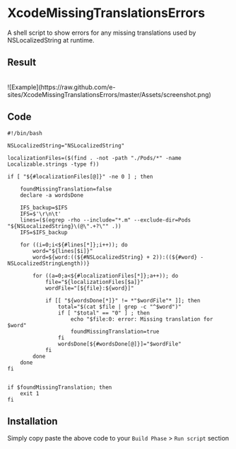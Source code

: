 XcodeMissingTranslationsErrors
==============================

A shell script to show errors for any missing translations used by NSLocalizedString at runtime.

## Result
<br>
![Example](https://raw.github.com/e-sites/XcodeMissingTranslationsErrors/master/Assets/screenshot.png)

## Code
```Shell
#!/bin/bash

NSLocalizedString="NSLocalizedString"

localizationFiles=($(find . -not -path "./Pods/*" -name Localizable.strings -type f))

if [ "${#localizationFiles[@]}" -ne 0 ] ; then

    foundMissingTranslation=false
    declare -a wordsDone
    
    IFS_backup=$IFS
    IFS=$'\r\n\t'
    lines=($(egrep -rho --include="*.m" --exclude-dir=Pods "${NSLocalizedString}\(@\".+?\"" .))
    IFS=$IFS_backup

    for ((i=0;i<${#lines[*]};i++)); do
        word="${lines[$i]}"        
        word=${word:((${#NSLocalizedString} + 2)):((${#word} - NSLocalizedStringLength))}

        for ((a=0;a<${#localizationFiles[*]};a++)); do
            file="${localizationFiles[$a]}"
            wordFile="[${file}:${word}]"

            if [[ "${wordsDone[*]}" != *"$wordFile"* ]]; then        
                total="$(cat $file | grep -c "^$word")"
                if [ "$total" == "0" ] ; then
                    echo "$file:0: error: Missing translation for $word"
                    foundMissingTranslation=true
                fi
                wordsDone[${#wordsDone[@]}]="$wordFile"
            fi
        done
    done
fi


if $foundMissingTranslation; then
    exit 1
fi
```

## Installation
Simply copy paste the above code to your `Build Phase` > `Run script` section
